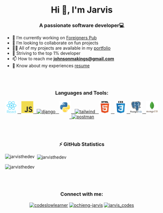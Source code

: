 <h1 align="center">Hi 👋, I'm Jarvis</h1>
<h3 align="center">A passionate software developer💻</h3>

- 🔭 I’m currently working on [Foreigners Pub](https://github.com/dotjarvis/foreignersPub/)
- 👯 I’m looking to collaborate on fun projects
- 👨‍💻 All of my projects are available in my [portfolio](https://jarviscodes.netlify.app/)
- 🏁️ Striving to the top 1% developer
- 📫 How to reach me **johnsonmakings@gmail.com**
- 📄 Know about my experiences [resume](https://drive.google.com/file/d/1Lby1-1DkR2EvclOzINX56XdvZod3YAbM/view)


<br/>
<br/>
<h3 align="center">Languages and Tools:</h3>
<p align="center">
  <a href="https://reactjs.org/" target="_blank" rel="noreferrer"> 
    <img src="https://raw.githubusercontent.com/devicons/devicon/master/icons/react/react-original-wordmark.svg" alt="react" width="40" height="40"/> 
  </a>
  <a href="https://developer.mozilla.org/en-US/docs/Web/JavaScript" target="_blank" rel="noreferrer"> &nbsp;
    <img src="https://raw.githubusercontent.com/devicons/devicon/master/icons/javascript/javascript-original.svg" alt="javascript" width="40" height="40"/> 
  </a>
  <a href="https://www.djangoproject.com/" target="_blank" rel="noreferrer"> &nbsp;
    <img src="https://cdn.worldvectorlogo.com/logos/django.svg" alt="django" width="40" height="40"/> 
  </a>   
  <a href="https://www.python.org" target="_blank" rel="noreferrer"> &nbsp;
    <img src="https://raw.githubusercontent.com/devicons/devicon/master/icons/python/python-original.svg" alt="python" width="40" height="40"/> 
  </a>
  <a href="https://tailwindcss.com/" target="_blank" rel="noreferrer"> &nbsp;
    <img src="https://www.vectorlogo.zone/logos/tailwindcss/tailwindcss-icon.svg" alt="tailwind" width="40" height="40"/> 
  </a>
  <a href="https://www.w3.org/html/" target="_blank" rel="noreferrer"> &nbsp;
    <img src="https://raw.githubusercontent.com/devicons/devicon/master/icons/html5/html5-original-wordmark.svg" alt="html5" width="40" height="40"/> 
  </a>
  <a href="https://www.w3schools.com/css/" target="_blank" rel="noreferrer"> &nbsp;
    <img src="https://raw.githubusercontent.com/devicons/devicon/master/icons/css3/css3-original-wordmark.svg" alt="css3" width="40" height="40"/>
  </a>
  <a href="https://www.postgresql.org" target="_blank" rel="noreferrer"> &nbsp;
    <img src="https://raw.githubusercontent.com/devicons/devicon/master/icons/postgresql/postgresql-original-wordmark.svg" alt="postgresql" width="40" height="40"/> 
  </a>   
  <a href="https://www.mongodb.com/" target="_blank" rel="noreferrer"> &nbsp;
    <img src="https://raw.githubusercontent.com/devicons/devicon/master/icons/mongodb/mongodb-original-wordmark.svg" alt="mongodb" width="40" height="40"/> 
  </a>
  <a href="https://postman.com" target="_blank" rel="noreferrer"> &nbsp;
    <img src="https://www.vectorlogo.zone/logos/getpostman/getpostman-icon.svg" alt="postman" width="40" height="40"/> 
  </a>
</p>


<br/>
<br/>

<h3 align="center">⚡ GitHub Statistics</h3>
<p>
  <img align="left" src="https://github-readme-stats.vercel.app/api/top-langs?username=jarvisthedev&show_icons=true&locale=en&layout=compact" alt="jarvisthedev" />
</p>
<p>
  &nbsp;
  <img align="center" src="https://github-readme-stats.vercel.app/api?username=jarvisthedev&show_icons=true&locale=en" alt="jarvisthedev" />
</p>
<p>
  <img align="center" src="https://github-readme-streak-stats.herokuapp.com/?user=jarvisthedev&" alt="jarvisthedev" />
</p>


<br/>
<br/>

<h3 align="center">Connect with me:</h3>
<p align="center">
<a href="https://twitter.com/jarvisthedev" target="blank"><img align="center" src="https://raw.githubusercontent.com/rahuldkjain/github-profile-readme-generator/master/src/images/icons/Social/twitter.svg" alt="codeslowlearner" height="30" width="40" /></a>
<a href="https://linkedin.com/in/jarvisthedev" target="blank"><img align="center" src="https://raw.githubusercontent.com/rahuldkjain/github-profile-readme-generator/master/src/images/icons/Social/linked-in-alt.svg" alt="ochieng-jarvis" height="30" width="40" /></a>
<a href="https://instagram.com/jarvisthedev" target="blank"><img align="center" src="https://raw.githubusercontent.com/rahuldkjain/github-profile-readme-generator/master/src/images/icons/Social/instagram.svg" alt="jarvis_codes" height="30" width="40" /></a>
</p>
